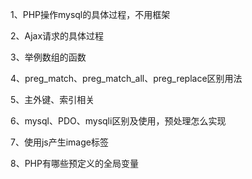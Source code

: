 1、PHP操作mysql的具体过程，不用框架

2、Ajax请求的具体过程

3、举例数组的函数

4、preg\_match、preg\_match\_all、preg\_replace区别用法

5、主外键、索引相关

6、mysql、PDO、mysqli区别及使用，预处理怎么实现

7、使用js产生image标签

8、PHP有哪些预定义的全局变量
